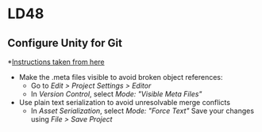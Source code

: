 # LD48

## Configure Unity for Git

*[Instructions taken from here](https://thoughtbot.com/blog/how-to-git-with-unity)  
* Make the .meta files visible to avoid broken object references:
  * Go to *Edit > Project Settings > Editor*
  * In *Version Control*, select *Mode: "Visible Meta Files"*
* Use plain text serialization to avoid unresolvable merge conflicts
  * In *Asset Serialization*, select *Mode: "Force Text"*
Save your changes using *File > Save Project*  

